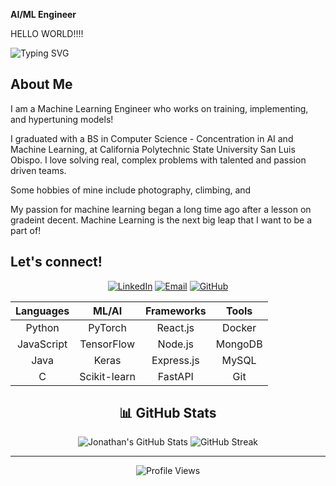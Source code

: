 
**AI/ML Engineer** 

HELLO WORLD!!!! 
  
  ![Typing SVG](https://readme-typing-svg.herokuapp.com?font=Fira+Code&size=18&duration=3500&pause=1000&color=3E9B5F&width=435&lines=Cooking+up+the+best+project+name+🧠;Dropping+Tetris+blocks+%26+APIs+🕹️;Having+fun+with+README+😆;Training+models+while+petting+cats+🐈)
</div>

## About Me

I am a Machine Learning Engineer who works on training, implementing, and hypertuning models!

I graduated with a BS in Computer Science - Concentration in AI and Machine Learning, at California Polytechnic State University San Luis Obispo. I love solving real, complex problems with talented and passion driven teams. 

Some hobbies of mine include photography, climbing, and 

My passion for machine learning began a long time ago after a lesson on gradeint decent. Machine Learning is the next big leap that I want to be a part of! 




## Let's connect!

<div align="center">
  
[![LinkedIn](https://img.shields.io/badge/LinkedIn-0077B5?style=for-the-badge&logo=linkedin&logoColor=white)](https://linkedin.com/in/jonflores203)
[![Email](https://img.shields.io/badge/Email-22C55E?style=for-the-badge&logo=gmail&logoColor=white)](mailto:Jon.flores203@gmail.com)
[![GitHub](https://img.shields.io/badge/GitHub-100000?style=for-the-badge&logo=github&logoColor=white)](https://github.com/Jonathan7200)


<div align="center">

|  **Languages** |  **ML/AI** |  **Frameworks** |  **Tools** |
|:---:|:---:|:---:|:---:|
| Python | PyTorch | React.js | Docker |
| JavaScript | TensorFlow | Node.js | MongoDB |
| Java | Keras | Express.js | MySQL |
| C | Scikit-learn | FastAPI | Git |

</div>


## 📊 GitHub Stats 
<div align="center">
  <img src="https://github-readme-stats.vercel.app/api?username=Jonathan7200&show_icons=true&theme=dark&title_color=22C55E&icon_color=22C55E&text_color=ffffff&bg_color=1a1a1a" alt="Jonathan's GitHub Stats" />
  
  <img src="https://github-readme-streak-stats.herokuapp.com/?user=Jonathan7200&theme=dark&ring=22C55E&fire=22C55E&currStreakLabel=22C55E" alt="GitHub Streak" />
</div>





</div>

---

<div align="center">
  <img src="https://komarev.com/ghpvc/?username=Jonathan7200&color=22C55E&style=flat-square" alt="Profile Views" />
  

  
</div>
